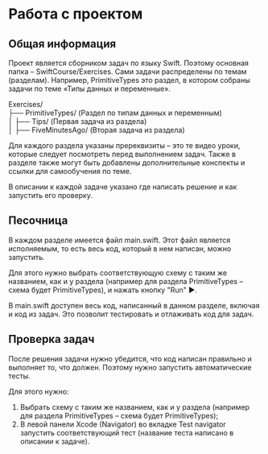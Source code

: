 # Работа с проектом

## Общая информация

Проект является сборником задач по языку Swift. Поэтому основная папка – SwiftCourse/Exercises. Сами задачи распределены по темам (разделам). Например, PrimitiveTypes это раздел, в котором собраны задачи по теме «Типы данных и переменные». 

Exercises/  
├── PrimitiveTypes/ (Раздел по типам данных и переменным)  
│   ├── Tips/ (Первая задача из раздела)  
│   ├── FiveMinutesAgo/ (Вторая задача из раздела)   

Для каждого раздела указаны пререквизиты – это те видео уроки, которые следует посмотреть перед выполнением задач. Также в разделе также могут быть добавлены дополнительные конспекты и ссылки для самообучения по теме. 

В описании к каждой задаче указано где написать решение и как запустить его проверку. 

## Песочница

В каждом разделе имеется файл main.swift. Этот файл является исполняемым, то есть весь код, который в нем написан, можно запустить. 

Для этого нужно выбрать соответствующую схему с таким же названием, как и у раздела (например для раздела PrimitiveTypes – схема будет PrimitiveTypes), и нажать кнопку "Run" ▶️. 

В main.swift доступен весь код, написанный в данном разделе, включая и код из задач. Это позволит тестировать и отлаживать код для задач.

## Проверка задач

После решения задачи нужно убедится, что код написан правильно и выполняет то, что должен. Поэтому нужно запустить автоматические тесты. 

Для этого нужно: 
1. Выбрать схему с таким же названием, как и у раздела (например для раздела PrimitiveTypes – схема будет PrimitiveTypes); 
2. В левой панели Xcode (Navigator) во вкладке Test navigator запустить соответствующий тест (название теста написано в описании к задаче).
